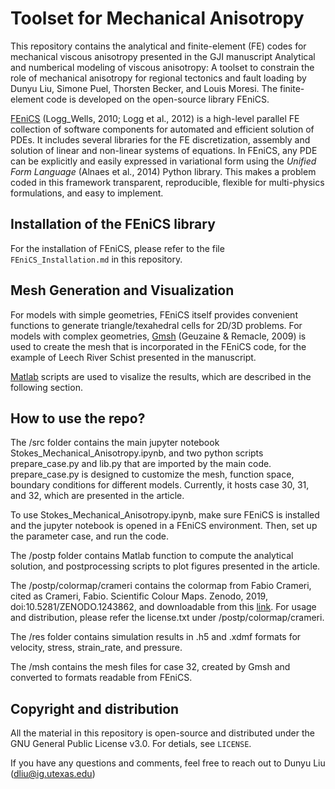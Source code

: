 # Toolset for Mechanical Anisotropy
This repository contains the analytical and finite-element (FE) codes for mechanical viscous anisotropy presented in the GJI manuscript Analytical and numberical modeling of viscous anisotropy: A toolset to constrain the role of mechanical anisotropy for regional tectonics and fault loading by Dunyu Liu, Simone Puel, Thorsten Becker, and Louis Moresi. The finite-element code is developed on the open-source library FEniCS. 

[FEniCS](https://fenicsproject.org) (Logg_Wells, 2010; Logg et al., 2012) is a high-level parallel FE collection of software components for automated and efficient solution of PDEs. It includes several libraries for the FE discretization, assembly and solution of linear and non-linear systems of equations. In FEniCS, any PDE can be explicitly and easily expressed in variational form using the *Unified Form Language* (Alnaes et al., 2014) Python library. This makes a problem coded in this framework transparent, reproducible, flexible for multi-physics formulations, and easy to implement. 

## Installation of the FEniCS library
For the installation of FEniCS, please refer to the file ``FEniCS_Installation.md`` in this repository.

## Mesh Generation and Visualization
For models with simple geometries, FEniCS itself provides convenient functions to generate triangle/texahedral cells for 2D/3D problems. For models with complex geometries, [Gmsh](https://www.gmsh.info/) (Geuzaine & Remacle, 2009) is used to create the mesh that is incorporated in the FEniCS code, for the example of Leech River Schist presented in the manuscript.

[Matlab](https://matplotlib.org) scripts are used to visalize the results, which are described in the following section.

## How to use the repo? 
The /src folder contains the main jupyter notebook Stokes_Mechanical_Anisotropy.ipynb, and two python scripts prepare_case.py and lib.py that are imported by the main code. prepare_case.py is designed to customize the mesh, function space, boundary conditions for different models. Currently, it hosts case 30, 31, and 32, which are presented in the article. 

To use Stokes_Mechanical_Anisotropy.ipynb, make sure FEniCS is installed and the jupyter notebook is opened in a FEniCS environment. Then, set up the parameter case, and run the code.

The /postp folder contains Matlab function to compute the analytical solution, and postprocessing scripts to plot figures presented in the article. 

The /postp/colormap/crameri contains the colormap from Fabio Crameri, cited as Crameri, Fabio. Scientific Colour Maps. Zenodo, 2019, doi:10.5281/ZENODO.1243862, and downloadable from this [link](https://www.mathworks.com/matlabcentral/fileexchange/68546-crameri-perceptually-uniform-scientific-colormaps). For usage and distribution, please refer the license.txt under /postp/colormap/crameri. 

The /res folder contains simulation results in .h5 and .xdmf formats for velocity, stress, strain_rate, and pressure. 

The /msh contains the mesh files for case 32, created by Gmsh and converted to formats readable from FEniCS. 

## Copyright and distribution

All the material in this repository is open-source and distributed under the GNU General Public License v3.0. For detials, see ``LICENSE``.

If you have any questions and comments, feel free to reach out to Dunyu Liu (dliu@ig.utexas.edu)




